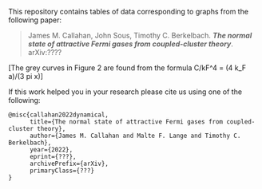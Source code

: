 This repository contains tables of data corresponding to graphs from the following paper:

> James M. Callahan, John Sous, Timothy C. Berkelbach. ___The normal state of attractive Fermi gases from coupled-cluster theory___. arXiv:????

\[The grey curves in Figure 2 are found from the formula C/kF^4 = (4 k_F a)/(3 pi x)\]

If this work helped you in your research please cite us using one of the following:

```
@misc{callahan2022dynamical,
      title={The normal state of attractive Fermi gases from coupled-cluster theory}, 
      author={James M. Callahan and Malte F. Lange and Timothy C. Berkelbach},
      year={2022},
      eprint={???},
      archivePrefix={arXiv},
      primaryClass={???}
}
```
